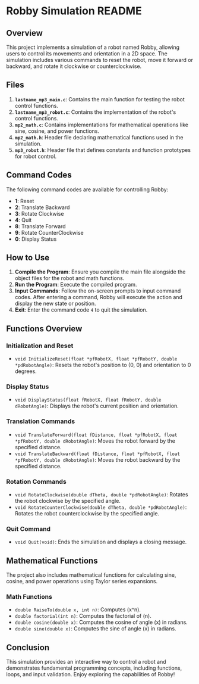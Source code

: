 # Robby Simulation README

## Overview

This project implements a simulation of a robot named Robby, allowing users to control its movements and orientation in a 2D space. The simulation includes various commands to reset the robot, move it forward or backward, and rotate it clockwise or counterclockwise.

## Files

1. **`lastname_mp3_main.c`**: Contains the main function for testing the robot control functions.
2. **`lastname_mp3_robot.c`**: Contains the implementation of the robot's control functions.
3. **`mp2_math.c`**: Contains implementations for mathematical operations like sine, cosine, and power functions.
4. **`mp2_math.h`**: Header file declaring mathematical functions used in the simulation.
5. **`mp3_robot.h`**: Header file that defines constants and function prototypes for robot control.

## Command Codes

The following command codes are available for controlling Robby:

- **1**: Reset
- **2**: Translate Backward
- **3**: Rotate Clockwise
- **4**: Quit
- **8**: Translate Forward
- **9**: Rotate CounterClockwise
- **0**: Display Status

## How to Use

1. **Compile the Program**: Ensure you compile the main file alongside the object files for the robot and math functions.
2. **Run the Program**: Execute the compiled program.
3. **Input Commands**: Follow the on-screen prompts to input command codes. After entering a command, Robby will execute the action and display the new state or position.
4. **Exit**: Enter the command code `4` to quit the simulation.

## Functions Overview

### Initialization and Reset
- `void InitializeReset(float *pfRobotX, float *pfRobotY, double *pdRobotAngle)`: Resets the robot's position to (0, 0) and orientation to 0 degrees.

### Display Status
- `void DisplayStatus(float fRobotX, float fRobotY, double dRobotAngle)`: Displays the robot's current position and orientation.

### Translation Commands
- `void TranslateForward(float fDistance, float *pfRobotX, float *pfRobotY, double dRobotAngle)`: Moves the robot forward by the specified distance.
- `void TranslateBackward(float fDistance, float *pfRobotX, float *pfRobotY, double dRobotAngle)`: Moves the robot backward by the specified distance.

### Rotation Commands
- `void RotateClockwise(double dTheta, double *pdRobotAngle)`: Rotates the robot clockwise by the specified angle.
- `void RotateCounterClockwise(double dTheta, double *pdRobotAngle)`: Rotates the robot counterclockwise by the specified angle.

### Quit Command
- `void Quit(void)`: Ends the simulation and displays a closing message.

## Mathematical Functions
The project also includes mathematical functions for calculating sine, cosine, and power operations using Taylor series expansions.

### Math Functions
- `double RaiseTo(double x, int n)`: Computes \(x^n\).
- `double factorial(int n)`: Computes the factorial of \(n\).
- `double cosine(double x)`: Computes the cosine of angle \(x\) in radians.
- `double sine(double x)`: Computes the sine of angle \(x\) in radians.

## Conclusion
This simulation provides an interactive way to control a robot and demonstrates fundamental programming concepts, including functions, loops, and input validation. Enjoy exploring the capabilities of Robby!
